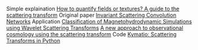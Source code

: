 Simple explaination
	[How to quantify fields or textures? A guide to the scattering transform](https://arxiv.org/pdf/2112.01288.pdf)
Original paper
	[Invariant Scattering Convolution Networks](https://arxiv.org/pdf/1203.1513.pdf)
Application
	[Classification of Magnetohydrodynamic Simulations using Wavelet Scattering Transforms](https://arxiv.org/pdf/2010.11963.pdf)
	[A new approach to observational cosmology using the scattering transform](https://academic.oup.com/mnras/article-pdf/499/4/5902/34157889/staa3165.pdf)
Code
	[Kymatio: Scattering Transforms in Python](https://arxiv.org/pdf/1812.11214.pdf)